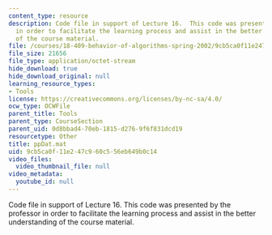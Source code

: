 ```yaml
---
content_type: resource
description: Code file in support of Lecture 16.  This code was presented by the professor
  in order to facilitate the learning process and assist in the better understanding
  of the course material.
file: /courses/18-409-behavior-of-algorithms-spring-2002/9cb5ca0f11e247c960c556eb649b0c14_ppDat.mat
file_size: 21656
file_type: application/octet-stream
hide_download: true
hide_download_original: null
learning_resource_types:
- Tools
license: https://creativecommons.org/licenses/by-nc-sa/4.0/
ocw_type: OCWFile
parent_title: Tools
parent_type: CourseSection
parent_uid: 0d8bbad4-70eb-1815-d276-9f6f831dcd19
resourcetype: Other
title: ppDat.mat
uid: 9cb5ca0f-11e2-47c9-60c5-56eb649b0c14
video_files:
  video_thumbnail_file: null
video_metadata:
  youtube_id: null
---
```

Code file in support of Lecture 16.  This code was presented by the professor in order to facilitate the learning process and assist in the better understanding of the course material.